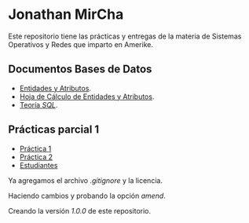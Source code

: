 # Jonathan MirCha

Este repositorio tiene las prácticas y entregas de la materia de Sistemas Operativos y Redes que imparto en Amerike.

## Documentos Bases de Datos

- [Entidades y Atributos](./bd/01_EntidadesAtributos.md).
- [Hoja de Cálculo de Entidades y Atributos](./bd/02RegistrosEntidadesAtributos.xlsx).
- [Teoría _SQL_](./bd/SQL.md).

## Prácticas parcial 1

- [Práctica 1](./practica-1.md)
- [Práctica 2](./practica-2.md)
- [Estudiantes](./estudiantes.md)

Ya agregamos el archivo _.gitignore_ y la licencia.

Haciendo cambios y probando la opción _amend_.

Creando la versión _1.0.0_ de este repositorio.
